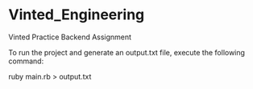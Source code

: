 # Vinted_Engineering
Vinted Practice Backend Assignment

To run the project and generate an output.txt file, execute the following command:

ruby main.rb > output.txt
